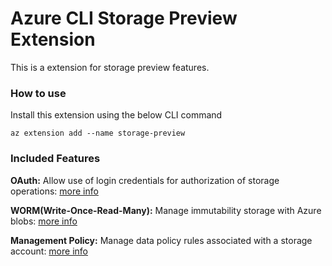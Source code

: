 # Azure CLI Storage Preview Extension #
This is a extension for storage preview features.

### How to use ###
Install this extension using the below CLI command
```
az extension add --name storage-preview
```

### Included Features
**OAuth:**
Allow use of login credentials for authorization of storage operations: [more info](https://docs.microsoft.com/en-us/rest/api/storageservices/authenticate-with-azure-active-directory)

**WORM(Write-Once-Read-Many):**
Manage immutability storage with Azure blobs: [more info](https://docs.microsoft.com/en-us/azure/storage/blobs/storage-blob-immutable-storage)

**Management Policy:**
Manage data policy rules associated with a storage account: [more info](https://docs.microsoft.com/en-us/azure/storage/common/storage-lifecycle-managment-concepts)